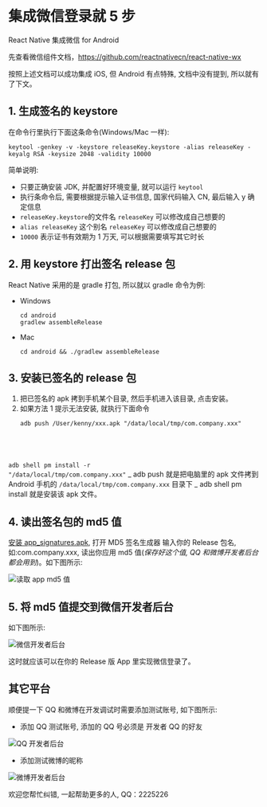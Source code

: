 # 集成微信登录就 5 步

React Native 集成微信 for Android

先查看微信组件文档，https://github.com/reactnativecn/react-native-wx

按照上述文档可以成功集成 iOS, 但 Android 有点特殊, 文档中没有提到, 所以就有了下文。

## 1. 生成签名的 keystore

在命令行里执行下面这条命令(Windows/Mac 一样):

<pre><code>keytool -genkey -v -keystore releaseKey.keystore -alias releaseKey -keyalg RSA -keysize 2048 -validity 10000</code></pre>

简单说明:

* 只要正确安装 JDK, 并配置好环境变量, 就可以运行 `keytool`
* 执行条命令后, 需要根据提示输入证书信息, 国家代码输入 CN, 最后输入 y 确定信息
* `releaseKey.keystore`的文件名 `releaseKey` 可以修改成自己想要的
* `alias releaseKey` 这个别名 `releaseKey` 可以修改成自己想要的
* `10000` 表示证书有效期为 1 万天, 可以根据需要填写其它时长

## 2. 用 keystore 打出签名 release 包

React Native 采用的是 gradle 打包, 所以就以 gradle 命令为例:

* Windows
  <pre><code>cd android
  gradlew assembleRelease</code></pre>
* Mac
  <pre><code>cd android && ./gradlew assembleRelease</code></pre>

## 3. 安装已签名的 release 包

1.  把已签名的 apk 拷到手机某个目录, 然后手机进入该目录, 点击安装。
2.  如果方法 1 提示无法安装, 就执行下面命令
    <pre><code>adb push /User/kenny/xxx.apk "/data/local/tmp/com.company.xxx"
adb shell pm install -r "/data/local/tmp/com.company.xxx"</code></pre>
    _ adb push 就是把电脑里的 apk 文件拷到 Android 手机的 `/data/local/tmp/com.company.xxx` 目录下
    _ adb shell pm install 就是安装该 apk 文件。

## 4. 读出签名包的 md5 值

[安装 app_signatures.apk](https://github.com/mobileresearch/weibo_android_sdk), 打开 MD5 签名生成器 输入你的 Release 包名, 如:com.company.xxx, 读出你应用 md5 值(_保存好这个值, QQ 和微博开发者后台都会用到_)。如下图所示:

![读取 app md5 值](https://raw.githubusercontent.com/Kennytian/learning-react-native/master/images/my_app_md5.jpeg)

## 5. 将 md5 值提交到微信开发者后台

如下图所示:

![微信开发者后台](https://raw.githubusercontent.com/Kennytian/learning-react-native/master/images/wechat_auth.jpeg)

这时就应该可以在你的 Release 版 App 里实现微信登录了。

## 其它平台

顺便提一下 QQ 和微博在开发调试时需要添加测试账号, 如下图所示:

* 添加 QQ 测试账号, 添加的 QQ 号必须是 开发者 QQ 的好友

![QQ 开发者后台](https://raw.githubusercontent.com/Kennytian/learning-react-native/master/images/qq_auth.jpeg)

* 添加测试微博的昵称

![微博开发者后台](https://raw.githubusercontent.com/Kennytian/learning-react-native/master/images/weibo_auth.jpeg)

欢迎您帮忙纠错, 一起帮助更多的人, QQ：2225226
